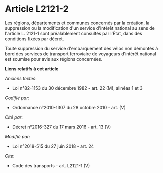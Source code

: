 # Article L2121-2

Les régions, départements et communes concernés par la création, la suppression ou la modification d'un service d'intérêt
national au sens de l'article L. 2121-1 sont préalablement consultés par l'État, dans des conditions fixées par décret. 

Toute suppression du service d'embarquement des vélos non démontés à bord des services de transport ferroviaire de voyageurs
d'intérêt national est soumise pour avis aux régions concernées.

**Liens relatifs à cet article**

_Anciens textes_:

  - Loi n°82-1153 du 30 décembre 1982 - art. 22 (M), alinéas 1 et 3

_Codifié par_:

  - Ordonnance n°2010-1307 du 28 octobre 2010 - art. (V)

_Cité par_:

  - Décret n°2016-327 du 17 mars 2016 - art. 13 (V)

_Modifié par_:

  - Loi n°2018-515 du 27 juin 2018 - art. 24

_Cite_:

  - Code des transports - art. L2121-1 (V)
